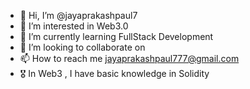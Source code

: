 - 👋 Hi, I’m @jayaprakashpaul7
- 👀 I’m interested in Web3.0
- 🌱 I’m currently learning FullStack Development 
- 💞️ I’m looking to collaborate on 
- 📫 How to reach me jayaprakashpaul777@gmail.com
- 🎖️ In Web3 , I have basic knowledge in Solidity
<!---
jayaprakashpaul7/jayaprakashpaul7 is a ✨ special ✨ repository because its `README.md` (this file) appears on your GitHub profile.
You can click the Preview link to take a look at your changes.
--->
